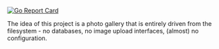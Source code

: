 [![Go Report Card](https://goreportcard.com/badge/github.com/jamesfcarter/galldir)](https://goreportcard.com/report/github.com/jamesfcarter/galldir)

The idea of this project is a photo gallery that is entirely driven from the
filesystem - no databases, no image upload interfaces, (almost) no
configuration.

